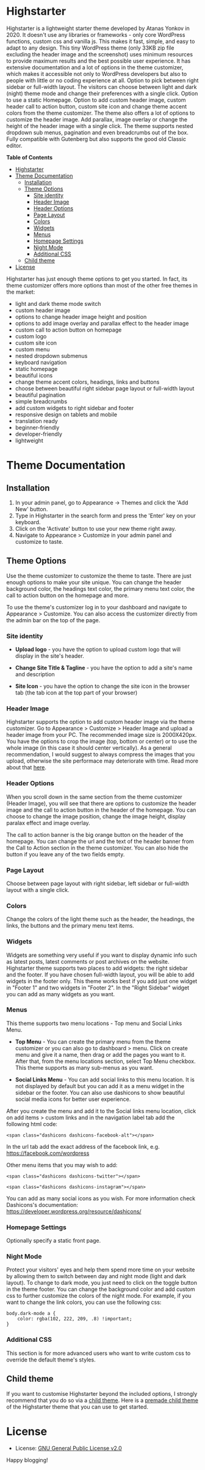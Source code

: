 # Highstarter
Highstarter is a lightweight starter theme developed by Atanas Yonkov in 2020. It doesn't use any libraries or frameworks - only core WordPress functions, custom css and vanilla js. This makes it fast, simple, and easy to adapt to any design. This tiny WordPress theme (only 33KB zip file excluding the header image and the screenshot) uses minimum resources to provide maximum results and the best possible user experience. It has extensive documentation and a lot of options in the theme customizer, which makes it accessible not only to WordPress developers but also to people with little or no coding experience at all. Option to pick between right sidebar or full-width layout. The visitors can choose between light and dark (night) theme mode and change their preferences with a single click. Option to use a static Homepage. Option to add custom header image, custom header call to action button, custom site icon and change theme accent colors from the theme customizer. The theme also offers a lot of options to customize the header image. Add parallax, image overlay or change the height of the header image with a single click. The theme supports nested dropdown sub menus, pagination and even breadcrumbs out of the box. Fully compatible with Gutenberg but also supports the good old Classic editor.

**Table of Contents**
- [Highstarter](#highstarter)
- [Theme Documentation](#theme-documentation)
  - [Installation](#installation)
  - [Theme Options](#theme-options)
    - [Site identity](#site-identity)
    - [Header Image](#header-image)
    - [Header Options](#header-options)
    - [Page Layout](#page-layout)
    - [Colors](#colors)
    - [Widgets](#widgets)
    - [Menus](#menus)
    - [Homepage Settings](#homepage-settings)
    - [Night Mode](#night-mode)
    - [Additional CSS](#additional-css)
  - [Child theme](#child-theme)
- [License](#license)

Highstarter has just enough theme options to get you started. In fact, its theme customizer offers more options than most of the other free themes in the market:

- light and dark theme mode switch
- custom header image
- options to change header image height and position
- options to add image overlay and parallax effect to the header image
- custom call to action button on homepage
- custom logo
- custom site icon
- custom menu
- nested dropdown submenus
- keyboard navigation
- static homepage
- beautiful icons
- change theme accent colors, headings, links and buttons
- choose between beautiful right sidebar page layout or full-width layout
- beautiful pagination
- simple breadcrumbs
- add custom widgets to right sidebar and footer
- responsive design on tablets and mobile
- translation ready
- beginner-friendly
- developer-friendly
- lightweight

# Theme Documentation

## Installation
1. In your admin panel, go to Appearance -> Themes and click the 'Add New' button.
2. Type in Highstarter in the search form and press the 'Enter' key on your keyboard.
3. Click on the 'Activate' button to use your new theme right away.
4. Navigate to Appearance > Customize in your admin panel and customize to taste.

## Theme Options
Use the theme customizer to customize the theme to taste. There are just enough options to make your site unique. You can change the header background color, the headings text color, the primary menu text color, the call to action button on the homepage and more. 

To use the theme's customizer log in to your dashboard and navigate to Appearance > Customize. You can also access the customizer directly from the admin bar on the top of the page.

### Site identity

* **Upload logo** - you have the option to upload custom logo that will display in the site's header. 

* **Change Site Title & Tagline** - you have the option to add a site's name and description

* **Site Icon** - you have the option to change the site icon in the browser tab (the tab icon at the top part of your browser)

### Header Image
Highstarter supports the option to add custom header image via the theme customizer. Go to Appearance > Customize > Header Image and upload a header image from your PC. The recommended image size is 2000X420px. You have the options to crop the image (top, bottom or center) or to use the whole image (in this case it should center vertically). As a general recommendation, I would suggest to always compress the images that you upload, otherwise the site performace may deteriorate with time. Read more about that [here](https://rawinfopages.co.uk/squash-images-with-squoosh-to-improve-website-performance/).

### Header Options
When you scroll down in the same section from the theme customizer (Header Image), you will see that there are options to customize the header image and the call to action button in the header of the homepage. You can choose to change the image position, change the image height, display paralax effect and image overlay.

The call to action banner is the big orange button on the header of the homepage. You can change the url and the text of the header banner from the Call to Action section in the theme customizer. You can also hide the button if you leave any of the two fields empty.

### Page Layout
Choose between page layout with right sidebar, left sidebar or full-width layout with a single click.

### Colors
Change the colors of the light theme such as the header, the headings, the links, the buttons and the primary menu text items.

### Widgets
Widgets are something very useful if you want to display dynamic info such as latest posts, latest comments or post archives on the website. Highstarter theme supports two places to add widgets: the right sidebar and the footer. If you have chosen full-width layout, you will be able to add widgets in the footer only. This theme works best if you add just one widget in "Footer 1" and two widgets in "Footer 2". In the "Right Sidebar" widget you can add as many widgets as you want.

### Menus
This theme supports two menu locations - Top menu and Social Links Menu. 

* **Top Menu** - You can create the primary menu from the theme customizer or you can also go to dashboard > menu. Click on create menu and give it a name, then drag or add the pages you want to it. After that, from the menu locations section, select Top Menu checkbox. This theme supports as many sub-menus as you want.

* **Social Links Menu** - You can add social links to this menu location. It is not displayed by default but you can add it as a menu widget in the sidebar or the footer. You can also use dashicons to show beautiful social media icons for better user experience.

After you create the menu and add it to the Social links menu location, click on add items > custom links and in the navigation label tab add the following html code: 

```<span class="dashicons dashicons-facebook-alt"></span>```

In the url tab add the exact address of the facebook link, e.g. https://facebook.com/wordpress

Other menu items that you may wish to add:

```<span class="dashicons dashicons-twitter"></span>```

```<span class="dashicons dashicons-instagram"></span>```

You can add as many social icons as you wish. For more information check Dashicons's documentation: https://developer.wordpress.org/resource/dashicons/

### Homepage Settings
Optionally specify a static front page.

### Night Mode
Protect your visitors' eyes and help them spend more time on your website by allowing them to switch between day and night mode (light and dark layout). To change to dark mode, you just need to click on the toggle button in the theme footer. You can change the background color and add custom css to further customize the colors of the night mode. For example, if you want to change the link colors, you can use the following css:

    body.dark-mode a {
	    color: rgba(102, 222, 209, .8) !important;
    }

### Additional CSS
This section is for more advanced users who want to write custom css to override the default theme's styles.

## Child theme

If you want to customise Highstarter beyond the included options, I strongly recommend that you do so via a [child theme](https://developer.wordpress.org/themes/advanced-topics/child-themes/). Here is a [premade child theme](https://github.com/yonkov/highstarter-child) of the Highstarter theme that you can use to get started.

# License
* License: [GNU General Public License v2.0](http://www.gnu.org/licenses/gpl-2.0.html)

Happy blogging!